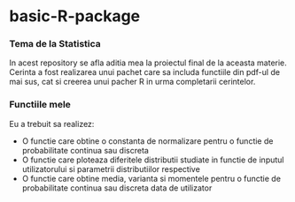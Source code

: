 # basic-R-package

### Tema de la Statistica 

In acest repository se afla aditia mea la proiectul final de la aceasta materie. Cerinta a fost realizarea unui pachet care sa includa functiile din pdf-ul de mai sus, cat si creerea unui pacher R in urma completarii cerintelor. 

### Functiile mele

Eu a trebuit sa realizez:
  - O functie care obtine o constanta de normalizare pentru o functie de probabilitate continua sau discreta
  - O functie care ploteaza diferitele distributii studiate in functie de inputul utilizatorului si parametrii distributiilor respective
  - O functie care obtine media, varianta si momentele pentru o functie de probabilitate continua sau discreta data de utilizator

